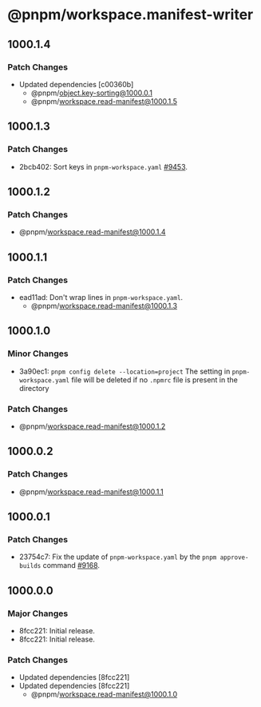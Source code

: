 # @pnpm/workspace.manifest-writer

## 1000.1.4

### Patch Changes

- Updated dependencies [c00360b]
  - @pnpm/object.key-sorting@1000.0.1
  - @pnpm/workspace.read-manifest@1000.1.5

## 1000.1.3

### Patch Changes

- 2bcb402: Sort keys in `pnpm-workspace.yaml` [#9453](https://github.com/pnpm/pnpm/pull/9453).

## 1000.1.2

### Patch Changes

- @pnpm/workspace.read-manifest@1000.1.4

## 1000.1.1

### Patch Changes

- ead11ad: Don't wrap lines in `pnpm-workspace.yaml`.
  - @pnpm/workspace.read-manifest@1000.1.3

## 1000.1.0

### Minor Changes

- 3a90ec1: `pnpm config delete --location=project` The setting in `pnpm-workspace.yaml` file will be deleted if no `.npmrc` file is present in the directory

### Patch Changes

- @pnpm/workspace.read-manifest@1000.1.2

## 1000.0.2

### Patch Changes

- @pnpm/workspace.read-manifest@1000.1.1

## 1000.0.1

### Patch Changes

- 23754c7: Fix the update of `pnpm-workspace.yaml` by the `pnpm approve-builds` command [#9168](https://github.com/pnpm/pnpm/issues/9168).

## 1000.0.0

### Major Changes

- 8fcc221: Initial release.
- 8fcc221: Initial release.

### Patch Changes

- Updated dependencies [8fcc221]
- Updated dependencies [8fcc221]
  - @pnpm/workspace.read-manifest@1000.1.0
